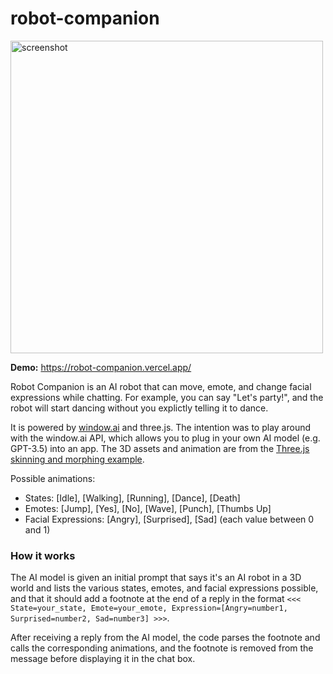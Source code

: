 # robot-companion

<img width="500" alt="screenshot" src="https://user-images.githubusercontent.com/104385984/230722441-3f5834b2-da21-4ff1-af3e-be4d6a3f361b.png">

**Demo:** https://robot-companion.vercel.app/

Robot Companion is an AI robot that can move, emote, and change facial expressions while chatting. For example, you can say "Let's party!", and the robot will start dancing without you explictly telling it to dance.

It is powered by [window.ai](https://github.com/alexanderatallah/window.ai) and three.js. The intention was to play around with the window.ai API, which allows you to plug in your own AI model (e.g. GPT-3.5) into an app. The 3D assets and animation are from the [Three.js skinning and morphing example](https://threejs.org/examples/webgl_animation_skinning_morph.html).

Possible animations:
* States: [Idle], [Walking], [Running], [Dance], [Death]
* Emotes: [Jump], [Yes], [No], [Wave], [Punch], [Thumbs Up]
* Facial Expressions: [Angry], [Surprised], [Sad] (each value between 0 and 1)

### How it works

The AI model is given an initial prompt that says it's an AI robot in a 3D world and lists the various states, emotes, and facial expressions possible, and that it should add a footnote at the end of a reply in the format `<<< State=your_state, Emote=your_emote, Expression=[Angry=number1, Surprised=number2, Sad=number3] >>>`.

After receiving a reply from the AI model, the code parses the footnote and calls the corresponding animations, and the footnote is removed from the message before displaying it in the chat box.
